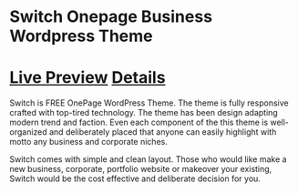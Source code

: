 Switch Onepage Business Wordpress Theme
========

<a href="http://demo.themexpert.com/?theme=switch&cms=wp">Live Preview</a>
<a href="http://www.themexpert.com/wordpress-themes/switch">Details</a>
========
Switch is FREE OnePage WordPress Theme. The theme is fully responsive crafted with top-tired technology. The theme has been design adapting modern trend and faction. Even each component of the this theme is well-organized and deliberately placed that anyone can easily highlight with motto any business and corporate niches.

Switch comes with simple and clean layout. Those who would like make a new business, corporate, portfolio website or makeover your existing, Switch would be the cost effective and deliberate decision for you.
